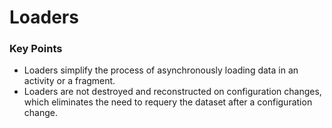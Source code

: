 # Loaders

### Key Points

* Loaders simplify the process of asynchronously loading data in an activity or a fragment. 
* Loaders are not destroyed and reconstructed on configuration changes, which eliminates the need to requery the dataset after a configuration change.